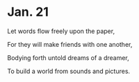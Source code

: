 # Jan. 21

Let words flow freely upon the paper,

For they will make friends with one another,

Bodying forth untold dreams of a dreamer,

To build a world from sounds and pictures.
